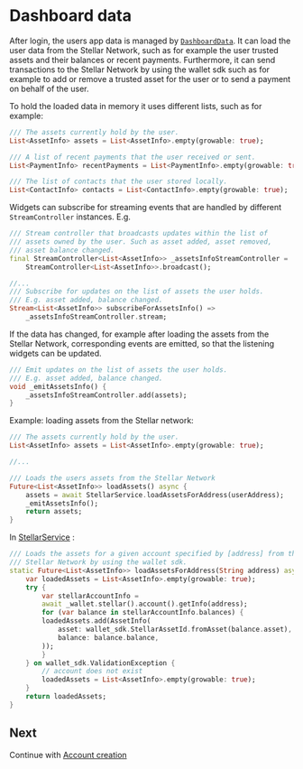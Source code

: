 # Dashboard data

After login, the users app data is managed by [`DashboardData`](https://github.com/Soneso/flutter_basic_pay/blob/main/lib/services/data.dart).
It can load the user data from the Stellar Network, such as for example the user trusted assets and their balances or recent payments. Furthermore, it can send transactions to the Stellar Network by using the wallet sdk such as for example to add or remove a trusted asset for the user or to send a payment on behalf of the user.

To hold the loaded data in memory it uses different lists, such as for example:

```dart
/// The assets currently hold by the user.
List<AssetInfo> assets = List<AssetInfo>.empty(growable: true);

/// A list of recent payments that the user received or sent.
List<PaymentInfo> recentPayments = List<PaymentInfo>.empty(growable: true);

/// The list of contacts that the user stored locally.
List<ContactInfo> contacts = List<ContactInfo>.empty(growable: true);
```

Widgets can subscribe for streaming events that are handled by different `StreamController` instances. E.g. 

```dart
/// Stream controller that broadcasts updates within the list of
/// assets owned by the user. Such as asset added, asset removed,
/// asset balance changed.
final StreamController<List<AssetInfo>> _assetsInfoStreamController =
    StreamController<List<AssetInfo>>.broadcast();

//...
/// Subscribe for updates on the list of assets the user holds.
/// E.g. asset added, balance changed.
Stream<List<AssetInfo>> subscribeForAssetsInfo() =>
    _assetsInfoStreamController.stream;

```

If the data has changed, for example after loading the assets from the Stellar Network, corresponding events are emitted,
so that the listening widgets can be updated.

```dart
/// Emit updates on the list of assets the user holds.
/// E.g. asset added, balance changed.
void _emitAssetsInfo() {
    _assetsInfoStreamController.add(assets);
}
```

Example: loading assets from the Stellar network:

```dart
/// The assets currently hold by the user.
List<AssetInfo> assets = List<AssetInfo>.empty(growable: true);

//...

/// Loads the users assets from the Stellar Network
Future<List<AssetInfo>> loadAssets() async {
    assets = await StellarService.loadAssetsForAddress(userAddress);
    _emitAssetsInfo();
    return assets;
}
```

In [StellarService](https://github.com/Soneso/flutter_basic_pay/blob/main/lib/services/stellar.dart) :

```dart
/// Loads the assets for a given account specified by [address] from the
/// Stellar Network by using the wallet sdk.
static Future<List<AssetInfo>> loadAssetsForAddress(String address) async {
    var loadedAssets = List<AssetInfo>.empty(growable: true);
    try {
        var stellarAccountInfo =
        await _wallet.stellar().account().getInfo(address);
        for (var balance in stellarAccountInfo.balances) {
        loadedAssets.add(AssetInfo(
            asset: wallet_sdk.StellarAssetId.fromAsset(balance.asset),
            balance: balance.balance,
        ));
        }
    } on wallet_sdk.ValidationException {
        // account does not exist
        loadedAssets = List<AssetInfo>.empty(growable: true);
    }
    return loadedAssets;
}
```

## Next

Continue with [Account creation](account_creation.md)